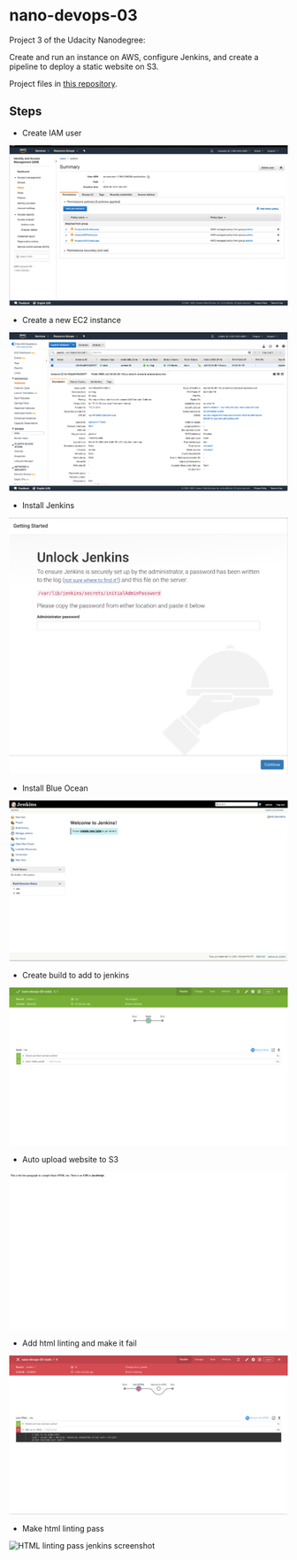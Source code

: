 # nano-devops-03

Project 3 of the Udacity Nanodegree:

Create and run an instance on AWS, configure Jenkins, and create a pipeline to deploy a static website on S3.

Project files in [this repository](https://github.com/alihussainia/nano-devops-03-static).

## Steps

- Create IAM user

![IAM screenshot](screenshot-01.png)

- Create a new EC2 instance

![EC2 screenshot](screenshot-02.png)

- Install Jenkins

![Access jenkins screenshot](screenshot-03.png)

- Install Blue Ocean

![Access Blue Ocean screenshot](screenshot-04.png)

- Create build to add to jenkins

![Build added to jenkins screenshot](screenshot-05.png)

- Auto upload website to S3

![Access website via browser screenshot](screenshot-06.png)

- Add html linting and make it fail

![HTML linting fail jenkins screenshot](screenshot-07.png)

- Make html linting pass

![HTML linting pass jenkins screenshot](screenshot-08.png)
